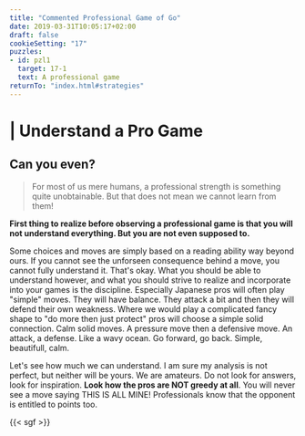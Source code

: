 ```yaml
---
title: "Commented Professional Game of Go"
date: 2019-03-31T10:05:17+02:00
draft: false
cookieSetting: "17"
puzzles:
- id: pzl1
  target: 17-1
  text: A professional game
returnTo: "index.html#strategies"
---
```


# | Understand a Pro Game
## Can you even?

> For most of us mere humans, a professional strength is something quite unobtainable. But that does not mean we cannot learn from them!    

**First thing to realize before observing a professional game is that you will not understand everything. But you are not even supposed to.**

 Some choices and moves are simply based on a reading ability way beyond ours. If you cannot see the unforseen consequence behind a move, you cannot fully understand it. That's okay. What you should be able to understand however, and what you should strive to realize and incorporate into your games is the discipline. Especially Japanese pros will often play "simple" moves. They will have balance. They attack a bit and then they will defend their own weakness. Where we would play a complicated fancy shape to "do more then just protect" pros will choose a simple solid connection. Calm solid moves. A pressure move then a defensive move. An attack, a defense. Like a wavy ocean. Go forward, go back. Simple, beautifull, calm.

Let's see how much we can understand. I am sure my analysis is not perfect, but neither will be yours. We are amateurs. Do not look for answers, look for inspiration. **Look how the pros are NOT greedy at all**. You will never see a move saying THIS IS ALL MINE! Professionals know that the opponent is entitled to points too.

{{< sgf >}}